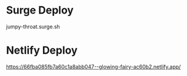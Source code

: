 # Surge Deploy
jumpy-throat.surge.sh

# Netlify Deploy
https://66fba085fb7a60c1a8abb047--glowing-fairy-ac60b2.netlify.app/
